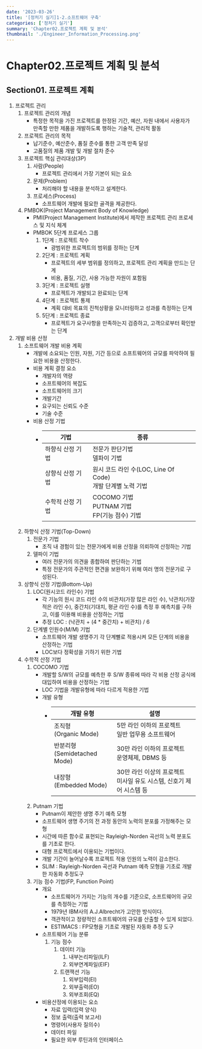 ```yaml
---
date: '2023-03-26'
title: '[정처기 실기]1-2.소프트웨어 구축'
categories: ['정처기 실기']
summary: 'Chapter02.프로젝트 계획 및 분석'
thumbnail: './Engineer_Information_Processing.png'
---
```

# Chapter02.프로젝트 계획 및 분석
## Section01. 프로젝트 계획
1. 프로젝트 관리
   1) 프로젝트 관리의 개념
      * 특정한 목적을 가진 프로젝트를 한정된 기간, 예산, 자원 내에서 사용자가 만족할 만한 제품을 개발하도록 행하는 기술적, 관리적 활동
   2) 프로젝트 관리의 목적
      * 납기준수, 예산준수, 품질 준수를 통한 고객 만족 달성
      * 고품질의 제품 개발 및 개발 절차 준수
   3) 프로젝트 핵심 관리대상(3P)
      1) 사람(People)
         * 프로젝트 관리에서 가장 기본이 되는 요소
      2) 문제(Problem)
         * 처리해야 할 내용을 분석하고 설계한다.
      3) 프로세스(Process)
         * 소프트웨어 개발에 필요한 골격을 제공한다.
   4) PMBOK(Project Management Body of Knowledge)
      * PMI(Project Management Institute)에서 제작한 프로젝트 관리 프로세스 및 지식 체계
      * PMBOK 5단계 프로세스 그룹
        1) 1단계 : 프로젝트 착수
           - 광범위한 프로젝트의 범위를 정하는 단계
        2) 2단계 : 프로젝트 계획
           - 프로젝트의 세부 범위를 정의하고, 프로젝트 관리 계획을 만드는 단계
           - 비용, 품질, 기간, 사용 가능한 자원이 포함됨
        3) 3단계 : 프로젝트 실행
           - 프로젝트가 개발되고 완료되는 단계
        4) 4단계 : 프로젝트 통제
           - 계획 대비 목표의 진척상황을 모니터링하고 성과를 측정하는 단계
        5) 5단계 : 프로젝트 종료
           - 프로젝트가 요구사항을 만족하는지 검증하고, 고객으로부터 확인받는 단계
2. 개발 비용 산정
   1) 소프트웨어 개발 비용 계획
      * 개발에 소요되는 인원, 자원, 기간 등으로 소프트웨어의 규모를 파악하여 필요한 비용을 산정한다.
      * 비용 계획 결정 요소
        - 개발자의 역량
        - 소프트웨어의 복잡도
        - 소프트웨어의 크기
        - 개발기간
        - 요구되는 신뢰도 수준
        - 기술 수준
      * 비용 산정 기법
        * | 기법        | 종류                                             |
          |-----------|------------------------------------------------|
          | 하향식 산정 기법 | 전문가 판단기법<br/>델파이 기법                            |
          | 상향식 산정 기법 | 원시 코드 라인 수(LOC, Line Of Code)<br/>개발 단계별 노력 기법 |
          | 수학적 산정 기법 | COCOMO 기법<br/>PUTNAM 기법<br/>FP(기능 점수) 기법       |
   2) 하향식 산정 기법(Top-Down)
      1) 전문가 기법
         * 조직 내 경험이 있는 전문가에게 비용 산정을 의뢰하여 산정하는 기법
      2) 델파이 기법
         * 여러 전문가의 의견을 종합하여 판단하는 기법
         * 특정 전문가의 주관적인 편견을 보완하기 위해 여러 명의 전문가로 구성된다.
   3) 상향식 산정 기법(Bottom-Up)
      1) LOC(원시코드 라인수) 기법
         * 각 기능의 원시 코드 라인 수의 비관치(가장 많은 라인 수), 낙관치(가장 적은 라인 수), 중간치(기대치, 평균 라인 수)를 측정 후 예측치를 구하고, 이를 이용해 비용을 산정하는 기법
         * 추정 LOC : (낙관치 + (4 * 중간치) + 비관치) / 6
      2) 단계별 인원수(M/M) 기법
         * 소프트웨어 개발 생명주기 각 단계뼐로 적용시켜 모든 단계의 비용을 산정하는 기법
         * LOC보다 정확성을 기하기 위한 기법
   4) 수학적 산정 기법
      1) COCOMO 기법
         * 개발할 S/W의 규모를 예측한 후 S/W 종류에 따라 각 비용 산정 공식에 대입하여 비용을 산정하는 기법
         * LOC 기법을 개발유형에 따라 다르게 적용한 기법
         * 개발 유형
           * | 개발 유형                        | 설명                                           |
             |------------------------------|----------------------------------------------|
             | 조직형<br/>(Organic Mode)       | 5만 라인 이하의 프로젝트<br/>일반 업무용 소프트웨어              |
             | 반분리형<br/>(Semidetached Mode) | 30만 라인 이하의 프로젝트<br/>운영체제, DBMS 등             |
             | 내장형<br/>(Embedded Mode)      | 30만 라인 이상의 프로젝트<br/>미사일 유도 시스템, 신호기 제어 시스템 등 |
      2) Putnam 기법
         * Putnam이 제안한 생명 주기 예측 모형
         * 소프트웨어 생명 주기의 전 과정 동안의 노력의 분포를 가정해주는 모형
         * 시간에 따른 함수로 표현되는 Rayleigh-Norden 곡선의 노력 분포도를 기초로 한다.
         * 대형 프로젝트에서 이용되는 기법이다.
         * 개발 기간이 늘어날수록 프로젝트 적용 인원의 노력이 감소한다.
         * SLIM : Rayleigh-Norden 곡선과 Putnam 예측 모형을 기초로 개발한 자동화 추정도구
      3) 기능 점수 기법(FP, Function Point)
         * 개요
           - 소프트웨어가 가지는 기능의 개수를 기준으로, 소프트웨어의 규모를 측정하는 기법
           - 1979년 IBM사의 A.J.Albrecht가 고안한 방식이다.
           - 객관적이고 정량적인 소프트웨어의 규모를 산출할 수 있게 되었다.
           - ESTIMACS : FP모형을 기초로 개발된 자동화 추정 도구
         * 소프트웨어 기능 분류
           1) 기능 점수
              1) 데이터 기능
                 1) 내부논리파일(ILF)
                 2) 외부연계파일(EIF)
              2) 트랜잭션 기능
                 1) 외부입력(EI)
                 2) 외부출력(EO)
                 3) 외부조회(EQ)
         * 비용산정에 이용되는 요소
           - 자료 입력(입력 양식)
           - 정보 출력(출력 보고서)
           - 명령어(사용자 질의수)
           - 데이터 파일
           - 필요한 외부 루틴과의 인터페이스































